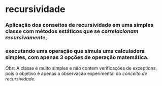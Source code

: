 # recursividade
### Aplicação dos conseitos de recursividade em uma simples classe com métodos estáticos que se _correlacionam recursivamente_,
### executando uma operação que simula uma calculadora simples, com apenas 3 opções de operação matemática.
_Obs_: A classe é muito simples e não contem verificações de exceptions, pois o objetivo é apenas a observação experimental do _conceito de recursividade._
